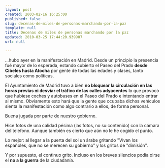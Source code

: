 ```yaml
---
layout: post
created: 2003-02-16 16:25:00
published: false
slug: decenas-de-miles-de-personas-marchando-por-la-paz
template: null
title: Decenas de miles de personas marchando por la paz
updated: 2010-03-25 17:44:20.939907
url: null

---
```


...hubo ayer en la manifestaci&oacute;n en Madrid. Desde un principio la presencia fu&eacute; mayor de lo esperada, estando cubierto el Paseo del Prado **desde Cibeles hasta Atocha** por gente de todas las edades y clases, tanto sociales como pol&iacute;ticas.

El Ayuntamiento de Madrid tuvo a bien **no bloquear la circulaci&oacute;n en las horas previas ni desviar el tr&aacute;fico de las calles adyacentes** lo que provoc&oacute; que hubiese coches y autobuses en el Paseo del Prado e intentando entrar al mismo. Obviamente esto har&aacute; que la gente que ocupaba dichos veh&iacute;culos sienta la manifestaci&oacute;n como algo contrario a ellos, de forma personal.

Buena jugada por parte de nuestro gobierno.

Hice fotos de una calidad p&eacute;sima (las fotos, no su contenido) con la c&aacute;mara del tel&eacute;fono. Aunque tambi&eacute;n es cierto que a&uacute;n no le he cogido el punto.

Lo mejor: al llegar a la puerta del sol un &aacute;rabe gritando "Vivan los espa&ntilde;oles, que no se merecen su gobierno" y los gritos de "dimisi&oacute;n".

Y por supuesto, el continuo grito. Incluso en los breves silencios pod&iacute;a oirse el **no a la guerra** de la ciudadan&iacute;a.



